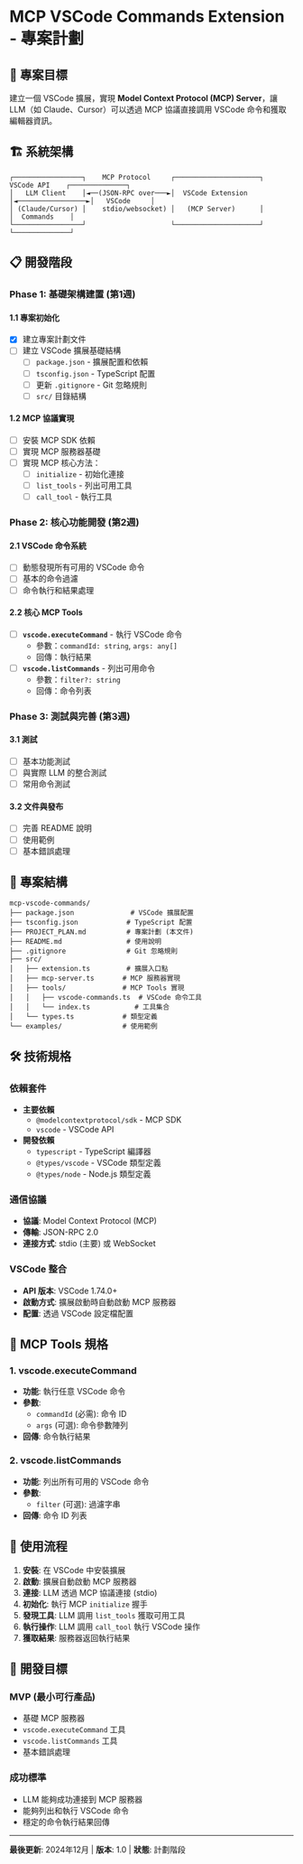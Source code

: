 # MCP VSCode Commands Extension - 專案計劃

## 🎯 專案目標

建立一個 VSCode 擴展，實現 **Model Context Protocol (MCP) Server**，讓 LLM（如 Claude、Cursor）可以透過 MCP 協議直接調用 VSCode 命令和獲取編輯器資訊。

## 🏗️ 系統架構

```
┌─────────────────┐    MCP Protocol     ┌─────────────────────┐    VSCode API    ┌──────────────┐
│   LLM Client    │◄──(JSON-RPC over───►│  VSCode Extension   │◄─────────────────►│   VSCode     │
│ (Claude/Cursor) │    stdio/websocket) │   (MCP Server)      │                  │  Commands    │
└─────────────────┘                     └─────────────────────┘                  └──────────────┘
```

## 📋 開發階段

### Phase 1: 基礎架構建置 (第1週)

#### 1.1 專案初始化
- [x] 建立專案計劃文件
- [ ] 建立 VSCode 擴展基礎結構
  - [ ] `package.json` - 擴展配置和依賴
  - [ ] `tsconfig.json` - TypeScript 配置
  - [ ] 更新 `.gitignore` - Git 忽略規則
  - [ ] `src/` 目錄結構

#### 1.2 MCP 協議實現
- [ ] 安裝 MCP SDK 依賴
- [ ] 實現 MCP 服務器基礎
- [ ] 實現 MCP 核心方法：
  - [ ] `initialize` - 初始化連接
  - [ ] `list_tools` - 列出可用工具
  - [ ] `call_tool` - 執行工具

### Phase 2: 核心功能開發 (第2週)

#### 2.1 VSCode 命令系統
- [ ] 動態發現所有可用的 VSCode 命令
- [ ] 基本的命令過濾
- [ ] 命令執行和結果處理

#### 2.2 核心 MCP Tools
- [ ] **`vscode.executeCommand`** - 執行 VSCode 命令
  - 參數：`commandId: string`, `args: any[]`
  - 回傳：執行結果
- [ ] **`vscode.listCommands`** - 列出可用命令
  - 參數：`filter?: string`
  - 回傳：命令列表

### Phase 3: 測試與完善 (第3週)

#### 3.1 測試
- [ ] 基本功能測試
- [ ] 與實際 LLM 的整合測試
- [ ] 常用命令測試

#### 3.2 文件與發布
- [ ] 完善 README 說明
- [ ] 使用範例
- [ ] 基本錯誤處理

## 📁 專案結構

```
mcp-vscode-commands/
├── package.json              # VSCode 擴展配置
├── tsconfig.json            # TypeScript 配置
├── PROJECT_PLAN.md          # 專案計劃 (本文件)
├── README.md                # 使用說明
├── .gitignore               # Git 忽略規則
├── src/
│   ├── extension.ts         # 擴展入口點
│   ├── mcp-server.ts       # MCP 服務器實現
│   ├── tools/              # MCP Tools 實現
│   │   ├── vscode-commands.ts  # VSCode 命令工具
│   │   └── index.ts           # 工具集合
│   └── types.ts            # 類型定義
└── examples/               # 使用範例
```

## 🛠️ 技術規格

### 依賴套件
- **主要依賴**
  - `@modelcontextprotocol/sdk` - MCP SDK
  - `vscode` - VSCode API
- **開發依賴**
  - `typescript` - TypeScript 編譯器
  - `@types/vscode` - VSCode 類型定義
  - `@types/node` - Node.js 類型定義

### 通信協議
- **協議**: Model Context Protocol (MCP)
- **傳輸**: JSON-RPC 2.0
- **連接方式**: stdio (主要) 或 WebSocket

### VSCode 整合
- **API 版本**: VSCode 1.74.0+
- **啟動方式**: 擴展啟動時自動啟動 MCP 服務器
- **配置**: 透過 VSCode 設定檔配置

## 🔧 MCP Tools 規格

### 1. vscode.executeCommand
- **功能**: 執行任意 VSCode 命令
- **參數**: 
  - `commandId` (必需): 命令 ID
  - `args` (可選): 命令參數陣列
- **回傳**: 命令執行結果

### 2. vscode.listCommands  
- **功能**: 列出所有可用的 VSCode 命令
- **參數**:
  - `filter` (可選): 過濾字串
- **回傳**: 命令 ID 列表

## 🚀 使用流程

1. **安裝**: 在 VSCode 中安裝擴展
2. **啟動**: 擴展自動啟動 MCP 服務器
3. **連接**: LLM 透過 MCP 協議連接 (stdio)
4. **初始化**: 執行 MCP `initialize` 握手
5. **發現工具**: LLM 調用 `list_tools` 獲取可用工具
6. **執行操作**: LLM 調用 `call_tool` 執行 VSCode 操作
7. **獲取結果**: 服務器返回執行結果

## 🎯 開發目標

### MVP (最小可行產品)
- 基礎 MCP 服務器
- `vscode.executeCommand` 工具  
- `vscode.listCommands` 工具
- 基本錯誤處理

### 成功標準
- LLM 能夠成功連接到 MCP 服務器
- 能夠列出和執行 VSCode 命令
- 穩定的命令執行結果回傳

---

**最後更新**: 2024年12月 | **版本**: 1.0 | **狀態**: 計劃階段
